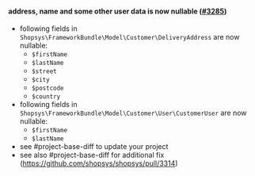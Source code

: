 #### address, name and some other user data is now nullable ([#3285](https://github.com/shopsys/shopsys/pull/3285))

-   following fields in `Shopsys\FrameworkBundle\Model\Customer\DeliveryAddress` are now nullable:
    -   `$firstName`
    -   `$lastName`
    -   `$street`
    -   `$city`
    -   `$postcode`
    -   `$country`
-   following fields in `Shopsys\FrameworkBundle\Model\Customer\User\CustomerUser` are now nullable:
    -   `$firstName`
    -   `$lastName`
-   see #project-base-diff to update your project
-   see also #project-base-diff for additional fix (https://github.com/shopsys/shopsys/pull/3314)

